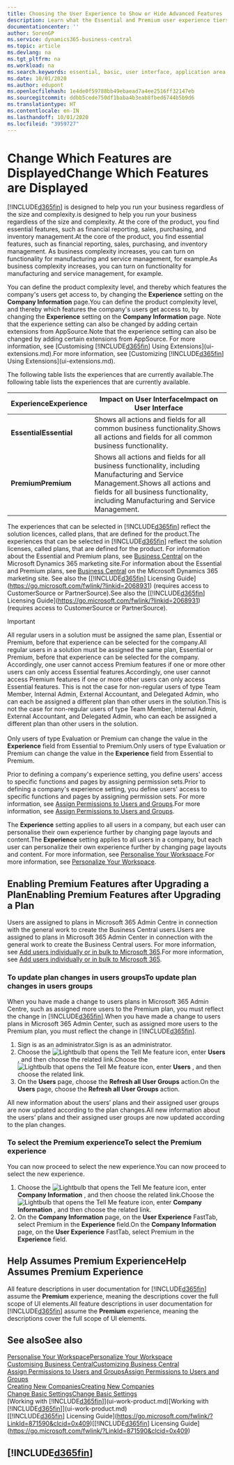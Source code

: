 ```yaml
---
title: Choosing the User Experience to Show or Hide Advanced Features | Microsoft Docs
description: Learn what the Essential and Premium user experience tiers mean for the user interface, application areas, and your company.
documentationcenter: ''
author: SorenGP
ms.service: dynamics365-business-central
ms.topic: article
ms.devlang: na
ms.tgt_pltfrm: na
ms.workload: na
ms.search.keywords: essential, basic, user interface, application area, experience
ms.date: 10/01/2020
ms.author: edupont
ms.openlocfilehash: 1e4de0f59788bb49ebaead7a4ee2516ff32147eb
ms.sourcegitcommit: ddbb5cede750df1baba4b3eab8fbed6744b5b9d6
ms.translationtype: HT
ms.contentlocale: en-IN
ms.lasthandoff: 10/01/2020
ms.locfileid: "3959727"
---
```

# <a name="change-which-features-are-displayed"></a><span data-ttu-id="41a1c-103">Change Which Features are Displayed</span><span class="sxs-lookup"><span data-stu-id="41a1c-103">Change Which Features are Displayed</span></span>
[!INCLUDE[d365fin](includes/d365fin_md.md)] <span data-ttu-id="41a1c-104">is designed to help you run your business regardless of the size and complexity.</span><span class="sxs-lookup"><span data-stu-id="41a1c-104">is designed to help you run your business regardless of the size and complexity.</span></span> <span data-ttu-id="41a1c-105">At the core of the product, you find essential features, such as financial reporting, sales, purchasing, and inventory management.</span><span class="sxs-lookup"><span data-stu-id="41a1c-105">At the core of the product, you find essential features, such as financial reporting, sales, purchasing, and inventory management.</span></span> <span data-ttu-id="41a1c-106">As business complexity increases, you can turn on functionality for manufacturing and service management, for example.</span><span class="sxs-lookup"><span data-stu-id="41a1c-106">As business complexity increases, you can turn on functionality for manufacturing and service management, for example.</span></span>

<span data-ttu-id="41a1c-107">You can define the product complexity level, and thereby which features the company's users get access to, by changing the **Experience** setting on the **Company Information** page.</span><span class="sxs-lookup"><span data-stu-id="41a1c-107">You can define the product complexity level, and thereby which features the company's users get access to, by changing the **Experience** setting on the **Company Information** page.</span></span> <span data-ttu-id="41a1c-108">Note that the experience setting can also be changed by adding certain extensions from AppSource.</span><span class="sxs-lookup"><span data-stu-id="41a1c-108">Note that the experience setting can also be changed by adding certain extensions from AppSource.</span></span> <span data-ttu-id="41a1c-109">For more information, see [Customising [!INCLUDE[d365fin](includes/d365fin_md.md)] Using Extensions](ui-extensions.md).</span><span class="sxs-lookup"><span data-stu-id="41a1c-109">For more information, see [Customizing [!INCLUDE[d365fin](includes/d365fin_md.md)] Using Extensions](ui-extensions.md).</span></span>

<span data-ttu-id="41a1c-110">The following table lists the experiences that are currently available.</span><span class="sxs-lookup"><span data-stu-id="41a1c-110">The following table lists the experiences that are currently available.</span></span>

| <span data-ttu-id="41a1c-111">Experience</span><span class="sxs-lookup"><span data-stu-id="41a1c-111">Experience</span></span> | <span data-ttu-id="41a1c-112">Impact on User Interface</span><span class="sxs-lookup"><span data-stu-id="41a1c-112">Impact on User Interface</span></span> |
| --- | --- |
| <span data-ttu-id="41a1c-113">**Essential**</span><span class="sxs-lookup"><span data-stu-id="41a1c-113">**Essential**</span></span> |<span data-ttu-id="41a1c-114">Shows all actions and fields for all common business functionality.</span><span class="sxs-lookup"><span data-stu-id="41a1c-114">Shows all actions and fields for all common business functionality.</span></span>|
| <span data-ttu-id="41a1c-115">**Premium**</span><span class="sxs-lookup"><span data-stu-id="41a1c-115">**Premium**</span></span> |<span data-ttu-id="41a1c-116">Shows all actions and fields for all business functionality, including Manufacturing and Service Management.</span><span class="sxs-lookup"><span data-stu-id="41a1c-116">Shows all actions and fields for all business functionality, including Manufacturing and Service Management.</span></span>|

<span data-ttu-id="41a1c-117">The experiences that can be selected in [!INCLUDE[d365fin](includes/d365fin_md.md)] reflect the solution licences, called plans, that are defined for the product.</span><span class="sxs-lookup"><span data-stu-id="41a1c-117">The experiences that can be selected in [!INCLUDE[d365fin](includes/d365fin_md.md)] reflect the solution licenses, called plans, that are defined for the product.</span></span> <span data-ttu-id="41a1c-118">For information about the Essential and Premium plans, see [Business Central](https://go.microsoft.com/fwlink/?linkid=870242) on the Microsoft Dynamics 365 marketing site.</span><span class="sxs-lookup"><span data-stu-id="41a1c-118">For information about the Essential and Premium plans, see [Business Central](https://go.microsoft.com/fwlink/?linkid=870242) on the Microsoft Dynamics 365 marketing site.</span></span> <span data-ttu-id="41a1c-119">See also the [[!INCLUDE[d365fin](includes/d365fin_md.md)] Licensing Guide](https://go.microsoft.com/fwlink/?linkid=2068931) (requires access to CustomerSource or PartnerSource).</span><span class="sxs-lookup"><span data-stu-id="41a1c-119">See also the [[!INCLUDE[d365fin](includes/d365fin_md.md)] Licensing Guide](https://go.microsoft.com/fwlink/?linkid=2068931) (requires access to CustomerSource or PartnerSource).</span></span>

> [!IMPORTANT]  
> <span data-ttu-id="41a1c-120">All regular users in a solution must be assigned the same plan, Essential or Premium, before that experience can be selected for the company.</span><span class="sxs-lookup"><span data-stu-id="41a1c-120">All regular users in a solution must be assigned the same plan, Essential or Premium, before that experience can be selected for the company.</span></span> <span data-ttu-id="41a1c-121">Accordingly, one user cannot access Premium features if one or more other users can only access Essential features.</span><span class="sxs-lookup"><span data-stu-id="41a1c-121">Accordingly, one user cannot access Premium features if one or more other users can only access Essential features.</span></span> <span data-ttu-id="41a1c-122">This is not the case for non-regular users of type Team Member, Internal Admin, External Accountant, and Delegated Admin, who can each be assigned a different plan than other users in the solution.</span><span class="sxs-lookup"><span data-stu-id="41a1c-122">This is not the case for non-regular users of type Team Member, Internal Admin, External Accountant, and Delegated Admin, who can each be assigned a different plan than other users in the solution.</span></span><br /><br /> <span data-ttu-id="41a1c-123">Only users of type Evaluation or Premium can change the value in the **Experience** field from Essential to Premium.</span><span class="sxs-lookup"><span data-stu-id="41a1c-123">Only users of type Evaluation or Premium can change the value in the **Experience** field from Essential to Premium.</span></span>

<span data-ttu-id="41a1c-124">Prior to defining a company's experience setting, you define users' access to specific functions and pages by assigning permission sets.</span><span class="sxs-lookup"><span data-stu-id="41a1c-124">Prior to defining a company's experience setting, you define users' access to specific functions and pages by assigning permission sets.</span></span> <span data-ttu-id="41a1c-125">For more information, see [Assign Permissions to Users and Groups](ui-define-granular-permissions.md).</span><span class="sxs-lookup"><span data-stu-id="41a1c-125">For more information, see [Assign Permissions to Users and Groups](ui-define-granular-permissions.md).</span></span>

<span data-ttu-id="41a1c-126">The **Experience** setting applies to all users in a company, but each user can personalise their own experience further by changing page layouts and content.</span><span class="sxs-lookup"><span data-stu-id="41a1c-126">The **Experience** setting applies to all users in a company, but each user can personalize their own experience further by changing page layouts and content.</span></span> <span data-ttu-id="41a1c-127">For more information, see [Personalise Your Workspace](ui-personalization-user.md).</span><span class="sxs-lookup"><span data-stu-id="41a1c-127">For more information, see [Personalize Your Workspace](ui-personalization-user.md).</span></span>

## <a name="enabling-premium-features-after-upgrading-a-plan"></a><span data-ttu-id="41a1c-128">Enabling Premium Features after Upgrading a Plan</span><span class="sxs-lookup"><span data-stu-id="41a1c-128">Enabling Premium Features after Upgrading a Plan</span></span>
<span data-ttu-id="41a1c-129">Users are assigned to plans in Microsoft 365 Admin Centre in connection with the general work to create the Business Central users.</span><span class="sxs-lookup"><span data-stu-id="41a1c-129">Users are assigned to plans in Microsoft 365 Admin Center in connection with the general work to create the Business Central users.</span></span> <span data-ttu-id="41a1c-130">For more information, see [Add users individually or in bulk to Microsoft 365](https://support.office.com/article/Add-users-to-Office-365-for-business-435ccec3-09dd-4587-9ebd-2f3cad6bc2bc).</span><span class="sxs-lookup"><span data-stu-id="41a1c-130">For more information, see [Add users individually or in bulk to Microsoft 365](https://support.office.com/article/Add-users-to-Office-365-for-business-435ccec3-09dd-4587-9ebd-2f3cad6bc2bc).</span></span>

### <a name="to-update-plan-changes-in-users-groups"></a><span data-ttu-id="41a1c-131">To update plan changes in users groups</span><span class="sxs-lookup"><span data-stu-id="41a1c-131">To update plan changes in users groups</span></span>
<span data-ttu-id="41a1c-132">When you have made a change to users plans in Microsoft 365 Admin Centre, such as assigned more users to the Premium plan, you must reflect the change in [!INCLUDE[d365fin](includes/d365fin_md.md)].</span><span class="sxs-lookup"><span data-stu-id="41a1c-132">When you have made a change to users plans in Microsoft 365 Admin Center, such as assigned more users to the Premium plan, you must reflect the change in [!INCLUDE[d365fin](includes/d365fin_md.md)].</span></span>

1. <span data-ttu-id="41a1c-133">Sign is as an administrator.</span><span class="sxs-lookup"><span data-stu-id="41a1c-133">Sign is as an administrator.</span></span>
2. <span data-ttu-id="41a1c-134">Choose the ![Lightbulb that opens the Tell Me feature](media/ui-search/search_small.png "Tell me what you want to do") icon, enter **Users** , and then choose the related link.</span><span class="sxs-lookup"><span data-stu-id="41a1c-134">Choose the ![Lightbulb that opens the Tell Me feature](media/ui-search/search_small.png "Tell me what you want to do") icon, enter **Users** , and then choose the related link.</span></span>
3. <span data-ttu-id="41a1c-135">On the **Users** page, choose the **Refresh all User Groups** action.</span><span class="sxs-lookup"><span data-stu-id="41a1c-135">On the **Users** page, choose the **Refresh all User Groups** action.</span></span>

<span data-ttu-id="41a1c-136">All new information about the users’ plans and their assigned user groups are now updated according to the plan changes.</span><span class="sxs-lookup"><span data-stu-id="41a1c-136">All new information about the users’ plans and their assigned user groups are now updated according to the plan changes.</span></span>

### <a name="to-select-the-premium-experience"></a><span data-ttu-id="41a1c-137">To select the Premium experience</span><span class="sxs-lookup"><span data-stu-id="41a1c-137">To select the Premium experience</span></span>
<span data-ttu-id="41a1c-138">You can now proceed to select the new experience.</span><span class="sxs-lookup"><span data-stu-id="41a1c-138">You can now proceed to select the new experience.</span></span>
1. <span data-ttu-id="41a1c-139">Choose the ![Lightbulb that opens the Tell Me feature](media/ui-search/search_small.png "Tell me what you want to do") icon, enter **Company Information** , and then choose the related link.</span><span class="sxs-lookup"><span data-stu-id="41a1c-139">Choose the ![Lightbulb that opens the Tell Me feature](media/ui-search/search_small.png "Tell me what you want to do") icon, enter **Company Information** , and then choose the related link.</span></span>
2. <span data-ttu-id="41a1c-140">On the **Company Information** page, on the **User Experience** FastTab, select Premium  in the **Experience** field.</span><span class="sxs-lookup"><span data-stu-id="41a1c-140">On the **Company Information** page, on the **User Experience** FastTab, select Premium  in the **Experience** field.</span></span>

## <a name="help-assumes-premium-experience"></a><span data-ttu-id="41a1c-141">Help Assumes Premium Experience</span><span class="sxs-lookup"><span data-stu-id="41a1c-141">Help Assumes Premium Experience</span></span>
<span data-ttu-id="41a1c-142">All feature descriptions in user documentation for [!INCLUDE[d365fin](includes/d365fin_md.md)] assume the **Premium** experience, meaning the descriptions cover the full scope of UI elements.</span><span class="sxs-lookup"><span data-stu-id="41a1c-142">All feature descriptions in user documentation for [!INCLUDE[d365fin](includes/d365fin_md.md)] assume the **Premium** experience, meaning the descriptions cover the full scope of UI elements.</span></span>

## <a name="see-also"></a><span data-ttu-id="41a1c-143">See also</span><span class="sxs-lookup"><span data-stu-id="41a1c-143">See also</span></span>
[<span data-ttu-id="41a1c-144">Personalise Your Workspace</span><span class="sxs-lookup"><span data-stu-id="41a1c-144">Personalize Your Workspace</span></span>](ui-personalization-user.md)  
[<span data-ttu-id="41a1c-145">Customising Business Central</span><span class="sxs-lookup"><span data-stu-id="41a1c-145">Customizing Business Central</span></span>](ui-customizing-overview.md)  
[<span data-ttu-id="41a1c-146">Assign Permissions to Users and Groups</span><span class="sxs-lookup"><span data-stu-id="41a1c-146">Assign Permissions to Users and Groups</span></span>](ui-define-granular-permissions.md)  
[<span data-ttu-id="41a1c-147">Creating New Companies</span><span class="sxs-lookup"><span data-stu-id="41a1c-147">Creating New Companies</span></span>](about-new-company.md)  
[<span data-ttu-id="41a1c-148">Change Basic Settings</span><span class="sxs-lookup"><span data-stu-id="41a1c-148">Change Basic Settings</span></span>](ui-change-basic-settings.md)  
<span data-ttu-id="41a1c-149">[Working with [!INCLUDE[d365fin](includes/d365fin_md.md)]](ui-work-product.md)</span><span class="sxs-lookup"><span data-stu-id="41a1c-149">[Working with [!INCLUDE[d365fin](includes/d365fin_md.md)]](ui-work-product.md)</span></span>  
<span data-ttu-id="41a1c-150">[[!INCLUDE[d365fin](includes/d365fin_md.md)] Licensing Guide](https://go.microsoft.com/fwlink/?LinkId=871590&clcid=0x409)</span><span class="sxs-lookup"><span data-stu-id="41a1c-150">[[!INCLUDE[d365fin](includes/d365fin_md.md)] Licensing Guide](https://go.microsoft.com/fwlink/?LinkId=871590&clcid=0x409)</span></span>

## [!INCLUDE[d365fin](includes/free_trial_md.md)]  
